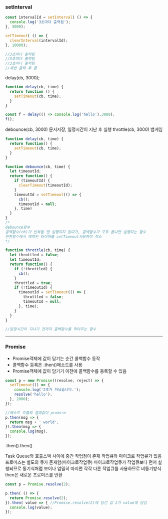 ### setInterval

```js
const intervalId = setInterval( () => {
  console.log('3초마다 출력됨');
}, 3000);

setTimeout( () => {
  clearInterval(intervalId);
}, 10000);

//3초마다 출력됨
//3초마다 출력됨
//3초마다 출력됨
//세번 출력 후 끝

```

delay(cb, 3000);
```js
function delay(cb, time) {
  return function () {
    setTimeout(cb, time);
  }
}

const f = delay(() => console.log('hello'),3000);
f();
```
debounce(cb, 3000)
문서저장, 일정시간이 지난 후 실행
throttle(cb, 3000)
뱀게임
```js
function delay(cb, time) {
  return function() {
    setTimeout(cb, time);
  }
}

function debounce(cb, time) {
  let timeoutId;
  return function() {
    if (timeoutId) {
      clearTimeout(timeoutId);
    }
    timeoutId = setTimeout(() => {
      cb();
      timeoutId = null;
    }, time)
  }
} 
/*
debounce함수
콜백함수(cb)가 반복될 땐 실행되지 않다가, 콜백함수가 모두 끝나면 실행되는 함수
반환함수에서 예약된 타이머를 setTimeout사용하여 취소
*/

function throttle(cb, time) {
  let throttled = false;
  let timeoutId;
  return function() {
    if (!throttled) {
      cb();
    }
    throttled = true;
    if (!timeoutId) {
      timeoutId = setTimeout(() => {
        throttled = false;
        timeoutId = null;
      }, time);
    }
  }
}

//일정시간이 지나기 전까지 콜백함수를 막아주는 함수
```
---
### Promise
- Promise객체에 값이 담기는 순간 콜백함수 동작
- 콜백함수 등록은 .then()메소드를 사용
- Promise객체에 값이 담기기 이전에 콜백함수를 등록할 수 있음
```js
const p = new Promise((resolve, reject) => {
  setTimeout(() => {
    console.log('2초가 지났습니다.');
    resolve('hello');
  }, 2000);
});

//메소드 호출의 결과값이 promise
p.then(msg => {
  return msg + ' world';
}).then(msg => {
  console.log(msg);
});

```
.then().then() 

Task Queue와 호출스택 사이에 중간 작업점이 존재
작업큐와 마이크로 작업큐가 있음
프로미스는 별도의 큐가 존재함(마이크로작업큐)
마이크로작업큐가 작업큐보다 먼저 실행되므로 동기식처럼 보이나
엄밀히 따지면 각각 다른 작업큐를 사용하므로 비동기방식
then은 새로운 프로미스를 반환


```js
const p = Promise.resolve(2);

p.then( () => {
  return Promise.resolve(2);
}).then( value => { //Promise.resolve(2)에 담긴 값 2가 value에 담김
  console.log(value);
});
```